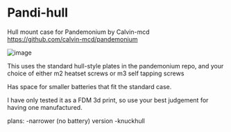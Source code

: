 # Pandi-hull
Hull mount case for Pandemonium by Calvin-mcd
https://github.com/calvin-mcd/pandemonium

![image](https://github.com/Ty-Fitz/Pandi-hull/assets/127678239/9b829ec6-f219-427e-8a11-9ec43c5c66e4)

This uses the standard hull-style plates in the pandemonium repo, and your choice of either m2 heatset screws or m3 self tapping screws

Has space for smaller batteries that fit the standard case.

I have only tested it as a FDM 3d print, so use your best judgement for having one manufactured.

plans:
-narrower (no battery) version
-knuckhull
